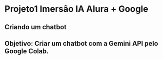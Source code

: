 # Projeto1 Imersão IA Alura + Google

## Criando um chatbot

## Objetivo: Criar um chatbot com a Gemini API pelo Google Colab.

